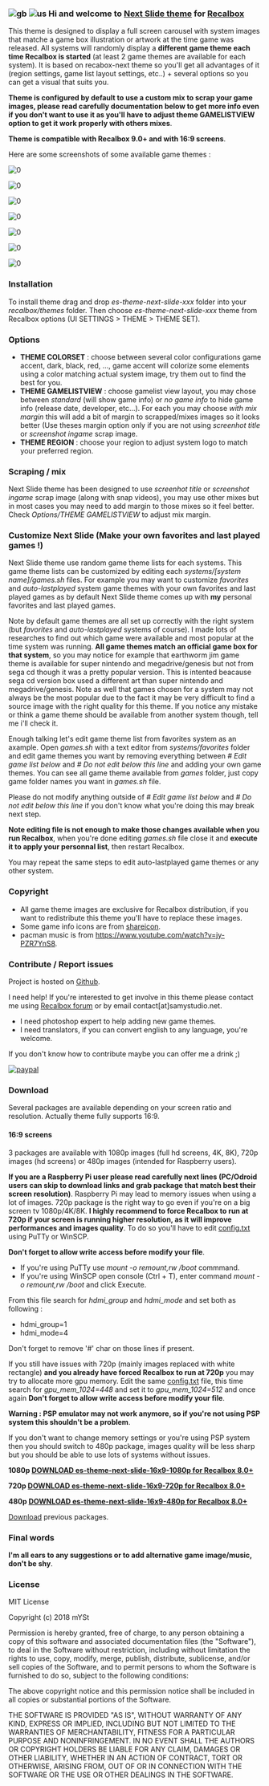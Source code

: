### ![gb](https://flagcdn.com/24x18/gb.png) ![us](https://flagcdn.com/24x18/us.png) Hi and welcome to [Next Slide theme](https://samystudio.github.io/es-theme-next-slide/) for [Recalbox](https://www.recalbox.com/)
This theme is designed to display a full screen carousel with system images that matche a game box illustration or artwork at the time game was released. All systems will randomly display a **different game theme each time Recalbox is started** (at least 2 game themes are available for each system).
It is based on recabox-next theme so you'll get all advantages of it (region settings, game list layout settings, etc..) + several options so you can get a visual that suits you. 

**Theme is configured by default to use a custom mix to scrap your game images, please read carefully documentation below to get more info even if you don't want to use it as you'll have to adjust theme GAMELISTVIEW option to get it work properly with others mixes**.

**Theme is compatible with Recalbox 9.0+ and with 16:9 screens**.

Here are some screenshots of some available game themes :

![0](https://raw.githubusercontent.com/samystudio/es-theme-next-slide/master/screenshots/system_castlevania.png)

![0](https://raw.githubusercontent.com/samystudio/es-theme-next-slide/master/screenshots/system_rayman.png)

![0](https://raw.githubusercontent.com/samystudio/es-theme-next-slide/master/screenshots/gamelist_mario_64.png)

![0](https://raw.githubusercontent.com/samystudio/es-theme-next-slide/master/screenshots/gamelist_gex.png)

![0](https://raw.githubusercontent.com/samystudio/es-theme-next-slide/master/screenshots/gamelist_dragons_lair.png)

![0](https://raw.githubusercontent.com/samystudio/es-theme-next-slide/master/screenshots/gamelist_street_of_rage_ii.png)

![0](https://raw.githubusercontent.com/samystudio/es-theme-next-slide/master/screenshots/gamelist_rayman.png)


### Installation
To install theme drag and drop *es-theme-next-slide-xxx* folder into your *recalbox/themes* folder. Then choose *es-theme-next-slide-xxx* theme from Recalbox options (UI SETTINGS > THEME > THEME SET).


### Options
- **THEME COLORSET** : choose between several color configurations game accent, dark, black, red, ..., game accent will colorize some elements using a color matching actual system image, try them out to find the best for you.
- **THEME GAMELISTVIEW** : choose gamelist view layout, you may chose between *standard* (will show game info) or *no game info* to hide game info (release date, developer, etc...). For each you may choose *with mix margin* this will add a bit of margin to scrapped/mixes images so it looks better (Use theses margin option only if you are not using *screenhot title* or *screenshot ingame* scrap image.
- **THEME REGION** : choose your region to adjust system logo to match your preferred region.


### Scraping / mix
Next Slide theme has been designed to use *screenhot title* or *screenshot ingame* scrap image (along with snap videos), you may use other mixes but in most cases you may need to add margin to those mixes so it feel better. Check *Options/THEME GAMELISTVIEW* to adjust mix margin.


### Customize Next Slide (Make your own favorites and last played games !)
Next Slide theme use random game theme lists for each systems. This game theme lists can be customized by editing each *systems/[system name]/games.sh* files. For example you may want to customize *favorites* and *auto-lastplayed* system game themes with your own favorites and last played games as by default Next Slide theme comes up with **my** personal favorites and last played games.

Note by default game themes are all set up correctly with the right system (but *favorites* and *auto-lastplayed* systems of course). I made lots of researches to find out which game were available and most popular at the time system was running. **All game themes match an official game box for that system**, so you may notice for example that earthworm jim game theme is available for super nintendo and megadrive/genesis but not from sega cd though it was a pretty popular version. This is intented beacause sega cd version box used a different art than super nintendo and megadrive/genesis. Note as well that games chosen for a system may not always be the most popular due to the fact it may be very difficult to find a source image with the right quality for this theme. If you notice any mistake or think a game theme should be available from another system though, tell me i'll check it.

Enough talking let's edit game theme list from favorites system as an axample. Open *games.sh* with a text editor from *systems/favorites* folder and edit game themes you want by removing everything between *# Edit game list below* and *# Do not edit below this line* and adding your own game themes. You can see all game theme available from *games* folder, just copy game folder names you want in *games.sh* file.

Please do not modify anything outside of *# Edit game list below* and *# Do not edit below this line* if you don't know what you're doing this may break next step.

**Note editing file is not enough to make those changes available when you run Recalbox**, when you're done editing *games.sh* file close it and **execute it to apply your personnal list**, then restart Recalbox.

You may repeat the same steps to edit auto-lastplayed game themes or any other system.


### Copyright
- All game theme images are exclusive for Recalbox distribution, if you want to redistribute this theme you'll have to replace these images.
- Some game info icons are from [shareicon](https://www.shareicon.net).
- pacman music is from https://www.youtube.com/watch?v=jy-PZR7YnS8.


### Contribute / Report issues
Project is hosted on [Github](https://github.com/SamYStudiO/es-theme-next-slide).

I need help!
If you're interested to get involve in this theme please contact me using [Recalbox forum](https://forum.recalbox.com/topic/16064/recalbox-6-1-snap-videos-custom-mix-next-pixel-theme/359) or by email contact[at]samystudio.net.
 - I need photoshop expert to help adding new game themes.
 - I need translators, if you can convert english to any language, you're welcome.
 
If you don't know how to contribute maybe you can offer me a drink ;)

[![paypal](https://www.paypalobjects.com/en_US/i/btn/btn_donateCC_LG.gif)](https://www.paypal.com/cgi-bin/webscr?cmd=_s-xclick&hosted_button_id=GZTG62E8M467W&source=url)


### Download
Several packages are available depending on your screen ratio and resolution. Actually theme fully supports 16:9.

#### 16:9 screens
3 packages are available with 1080p images (full hd screens, 4K, 8K), 720p images (hd screens) or 480p images (intended for Raspberry users).

**If you are a Raspberry Pi user please read carefully next lines (PC/Odroid users can skip to download links and grab package that match best their screen resolution)**.
Raspberry Pi may lead to memory issues when using a lot of images. 720p package is the right way to go even if you're on a big screen tv 1080p/4K/8K. **I highly recommend to force Recalbox to run at 720p if your screen is running higher resolution, as it will improve performances and images quality**. To do so you'll have to edit [config.txt](https://github.com/recalbox/recalbox-os/wiki/Edit-the-config.txt-file-(EN)) using PuTTy or WinSCP.

**Don't forget to allow write access before modify your file**.
- If you're using PuTTy use *mount -o remount,rw /boot* commmand.
- If you're using WinSCP open console (Ctrl + T), enter command *mount -o remount,rw /boot* and click Execute.

From this file search for *hdmi_group* and *hdmi_mode* and set both as following :
- hdmi_group=1
- hdmi_mode=4

Don't forget to remove '#' char on those lines if present.

If you still have issues with 720p (mainly images replaced with white rectangle) **and you already have forced Recalbox to run at 720p** you may try to allocate more gpu memory. Edit the same [config.txt](https://github.com/recalbox/recalbox-os/wiki/Edit-the-config.txt-file-(EN)) file, this time search for *gpu_mem_1024=448* and set it to *gpu_mem_1024=512* and once again **Don't forget to allow write access before modify your file**.

**Warning : PSP emulator may not work anymore, so if you're not using PSP system this shouldn't be a problem**.

If you don't want to change memory settings or you're using PSP system then you should switch to 480p package, images quality will be less sharp but you should be able to use lots of systems without issues.

**1080p [DOWNLOAD es-theme-next-slide-16x9-1080p for Recalbox 8.0+](https://github.com/SamYStudiO/es-theme-next-slide/releases/download/v1.0/es-theme-next-slide-16x9-1080p.zip)**

**720p [DOWNLOAD es-theme-next-slide-16x9-720p for Recalbox 8.0+](https://github.com/SamYStudiO/es-theme-next-slide/releases/download/v1.0/es-theme-next-slide-16x9-720p.zip)**

**480p [DOWNLOAD es-theme-next-slide-16x9-480p for Recalbox 8.0+](https://github.com/SamYStudiO/es-theme-next-slide/releases/download/v1.0/es-theme-next-slide-16x9-480p.zip)**

[Download](https://github.com/SamYStudiO/es-theme-next-slide/releases) previous packages.


### Final words
**I'm all ears to any suggestions or to add alternative game image/music, don't be shy**.


### License
MIT License

Copyright (c) 2018 mYSt

Permission is hereby granted, free of charge, to any person obtaining a copy
of this software and associated documentation files (the "Software"), to deal
in the Software without restriction, including without limitation the rights
to use, copy, modify, merge, publish, distribute, sublicense, and/or sell
copies of the Software, and to permit persons to whom the Software is
furnished to do so, subject to the following conditions:

The above copyright notice and this permission notice shall be included in all
copies or substantial portions of the Software.

THE SOFTWARE IS PROVIDED "AS IS", WITHOUT WARRANTY OF ANY KIND, EXPRESS OR
IMPLIED, INCLUDING BUT NOT LIMITED TO THE WARRANTIES OF MERCHANTABILITY,
FITNESS FOR A PARTICULAR PURPOSE AND NONINFRINGEMENT. IN NO EVENT SHALL THE
AUTHORS OR COPYRIGHT HOLDERS BE LIABLE FOR ANY CLAIM, DAMAGES OR OTHER
LIABILITY, WHETHER IN AN ACTION OF CONTRACT, TORT OR OTHERWISE, ARISING FROM,
OUT OF OR IN CONNECTION WITH THE SOFTWARE OR THE USE OR OTHER DEALINGS IN THE
SOFTWARE.


